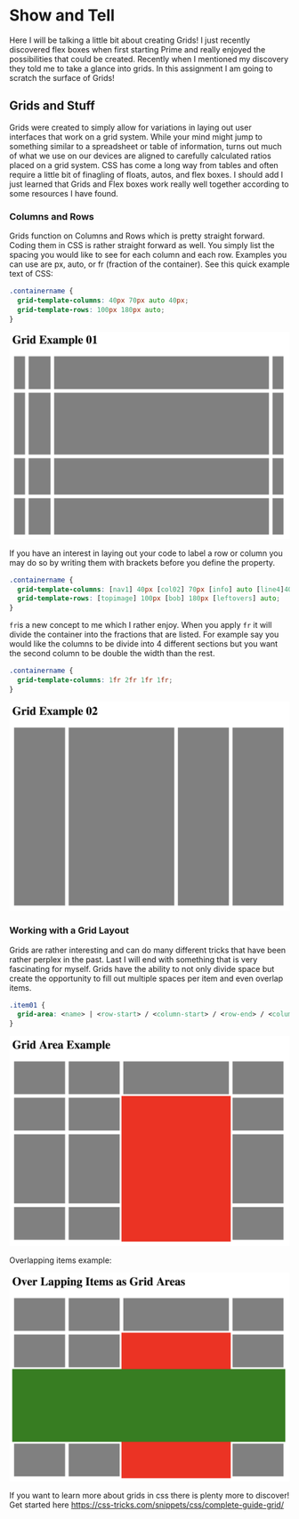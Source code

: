 # Show and Tell

Here I will be talking a little bit about creating Grids! I just recently discovered flex boxes when first starting Prime and really enjoyed the possibilities that could be created. Recently when I mentioned my discovery they told me to take a glance into grids. In this assignment I am going to scratch the surface of Grids!

## Grids and Stuff

Grids were created to simply allow for variations in laying out user interfaces that work on a grid system. While your mind might jump to something similar to a spreadsheet or table of information, turns out much of what we use on our devices are aligned to carefully calculated ratios placed on a grid system. CSS has come a long way from tables and often require a little bit of finagling of floats, autos, and flex boxes. I should add I just learned that Grids and Flex boxes work really well together according to some resources I have found.

### Columns and Rows

Grids function on Columns and Rows which is pretty straight forward. Coding them in CSS is rather straight forward as well. You simply list the spacing you would like to see for each column and each row. Examples you can use are px, auto, or fr (fraction of the container). See this quick example text of CSS:

```CSS
.containername {
  grid-template-columns: 40px 70px auto 40px;
  grid-template-rows: 100px 180px auto;
}
```

![grid1](images/grid1.png)

If you have an interest in laying out your code to label a row or column you may do so by writing them with brackets before you define the property.

```CSS
.containername {
  grid-template-columns: [nav1] 40px [col02] 70px [info] auto [line4]40px;
  grid-template-rows: [topimage] 100px [bob] 180px [leftovers] auto;
}
```

`fr`is a new concept to me which I rather enjoy. When you apply `fr` it will divide the container into the fractions that are listed. For example say you would like the columns to be divide into 4 different sections but you want the second column to be double the width than the rest.

```CSS
.containername {
  grid-template-columns: 1fr 2fr 1fr 1fr;
}
```

![grid2](images/grid2.png)

### Working with a Grid Layout

Grids are rather interesting and can do many different tricks that have been rather perplex in the past. Last I will end with something that is very fascinating for myself. Grids have the ability to not only divide space but create the opportunity to fill out multiple spaces per item and even overlap items.

```CSS
.item01 {
  grid-area: <name> | <row-start> / <column-start> / <row-end> / <column-end>;;
}
```
![grid3](images/grid3.png)

Overlapping items example:

![grid4](images/grid4.png)

If you want to learn more about grids in css there is plenty more to discover!
Get started here https://css-tricks.com/snippets/css/complete-guide-grid/
